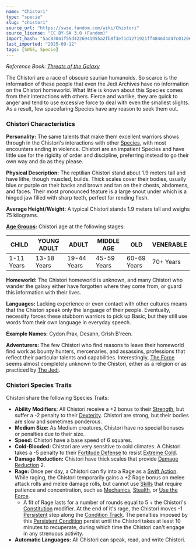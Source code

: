 ```yaml
---
name: "Chistori"
type: "specie"
slug: "chistori"
source_url: "https://swse.fandom.com/wiki/Chistori"
source_license: "CC BY-SA 3.0 (Fandom)"
import_hash: "5ac83041f55d4226941955a2fb8f3e71d1271921ff4846d4d47c01206b54fe2f"
last_imported: "2025-09-12"
tags: [SWSE, Specie]
---
```

*Reference Book: [Threats of the Galaxy](https://swse.fandom.com/wiki/Star_Wars_Saga_Edition_Threats_of_the_Galaxy)*

The Chistori are a race of obscure saurian humanoids. So scarce is the information of these people that even the Jedi Archives have no information on the Chistori homeworld. What little is known about this Species comes from their interactions with others. Fierce and warlike, they are quick to anger and tend to use excessive force to deal with even the smallest slights. As a result, few spacefaring Species have any reason to seek them out.

### Chistori Characteristics

**Personality:** The same talents that make them excellent warriors shows through in the Chistori's interactions with other [Species](https://swse.fandom.com/wiki/Species), with most encounters ending in violence. Chistori are an impatient Species and have little use for the rigidity of order and discipline, preferring instead to go their own way and do as they please.

**Physical Description:** The reptilian Chistori stand about 1.9 meters tall and have lithe, though muscled, builds. Thick scales cover their bodies, usually blue or purple on their backs and brown and tan on their chests, abdomens, and faces. Their most pronounced feature is a large snout under which is a hinged jaw filled with sharp teeth, perfect for rending flesh.

**Average Height/Weight:** A typical Chistori stands 1.9 meters tall and weighs 75 kilograms.

**[Age Groups](https://swse.fandom.com/wiki/Age_Groups):** Chistori age at the following stages:

| CHILD | YOUNG ADULT | ADULT | MIDDLE AGE | OLD | VENERABLE |
| --- | --- | --- | --- | --- | --- |
| 1-11 Years | 13-18 Years | 19-44 Years | 45-59 Years | 60-69 Years | 70+ Years |

**Homeworld:** The Chistori homeworld is unknown, and many Chistori who wander the galaxy either have forgotten where they come from, or guard this information with their lives.

**Languages:** Lacking experience or even contact with other cultures means that the Chistori speak only the language of their people. Eventually, necessity forces these stubborn warriors to pick up Basic, but they still use words from their own language in everyday speech.

**Example Names:** Cydon Prax, Desann, Grish B'reen.

**Adventurers:** The few Chistori who find reasons to leave their homeworld find work as bounty hunters, mercenaries, and assassins, professions that reflect their particular talents and capabilities. Interestingly, [The Force](https://swse.fandom.com/wiki/The_Force) seems almost completely unknown to the Chistori, either as a religion or as practiced by [The Jedi](https://swse.fandom.com/wiki/The_Jedi).

### Chistori Species Traits
Chistori share the following Species Traits:
- **Ability Modifiers:** All Chistori receive a +2 bonus to their [Strength](https://swse.fandom.com/wiki/Strength), but suffer a -2 penalty to their [Dexterity](https://swse.fandom.com/wiki/Dexterity). Chistori are strong, but their bodies are slow and sometimes ponderous.
- **Medium Size:** As Medium creatures, Chistori have no special bonuses or penalties due to their size.
- **Speed:** Chistori have a base speed of 6 squares.
- **Cold-Blooded:** Chistori are very sensitive to cold climates. A Chistori takes a -5 penalty to their [Fortitude Defense](https://swse.fandom.com/wiki/Fortitude_Defense) to resist [Extreme Cold](https://swse.fandom.com/wiki/Extreme_Cold).
- **Damage Reduction:** Chistori have thick scales that provide [Damage Reduction](https://swse.fandom.com/wiki/Damage_Reduction) 2.
- **Rage:** Once per day, a Chistori can fly into a Rage as a [Swift Action](https://swse.fandom.com/wiki/Swift_Action). While raging, the Chistori temporarily gains a +2 Rage bonus on melee attack rolls and melee damage rolls, but cannot use [Skills](https://swse.fandom.com/wiki/Skills) that require patience and concentration, such as [Mechanics](https://swse.fandom.com/wiki/Mechanics), [Stealth](https://swse.fandom.com/wiki/Stealth), or [Use the Force](https://swse.fandom.com/wiki/Use_the_Force).
    - A fit of Rage lasts for a number of rounds equal to 5 + the Chistori's [Constitution](https://swse.fandom.com/wiki/Constitution) modifier. At the end of it's rage, the Chistori moves -1 [Persistent](https://swse.fandom.com/wiki/Persistent) step along the [Condition Track](https://swse.fandom.com/wiki/Condition_Track). The penalties imposed by this [Persistent Condition](https://swse.fandom.com/wiki/Persistent_Condition) persist until the Chistori takes at least 10 minutes to recuperate, during which time the Chistori can't engage in any strenuous activity.
- **Automatic Languages:** All Chistori can speak, read, and write Chistori.